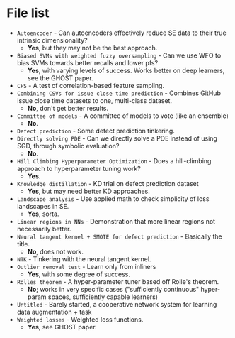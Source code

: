 # File list

* `Autoencoder` - Can autoencoders effectively reduce SE data to their true intrinsic dimensionality? 
  * **Yes**, but they may not be the best approach.
* `Biased SVMs with weighted fuzzy oversampling` - Can we use WFO to bias SVMs towards better recalls and lower pfs?
  * **Yes**, with varying levels of success. Works better on deep learners, see the GHOST paper.
* `CFS` - A test of correlation-based feature sampling.
* `Combining CSVs for issue close time prediction` - Combines GitHub issue close time datasets to one, multi-class dataset.
  * **No**, don't get better results.
* `Committee of models` - A committee of models to vote (like an ensemble)
  * **No**.
* `Defect prediction` - Some defect prediction tinkering.
* `Directly solving PDE` - Can we directly solve a PDE instead of using SGD, through symbolic evaluation?
  * **No**.
* `Hill Climbing Hyperparameter Optimization` - Does a hill-climbing approach to hyperparameter tuning work?
  * **Yes**.
* `Knowledge distillation` - KD trial on defect prediction dataset
  * **Yes**, but may need better KD approaches.
* `Landscape analysis` - Use applied math to check simplicity of loss landscapes in SE.
  * **Yes**, sorta.
* `Linear regions in NNs` - Demonstration that more linear regions not necessarily better.
* `Neural tangent kernel + SMOTE for defect prediction` - Basically the title.
  * **No**, does not work.
* `NTK` - Tinkering with the neural tangent kernel.
* `Outlier removal test` - Learn only from inliners
  * **Yes**, with some degree of success.
* `Rolles theorem` - A hyper-parameter tuner based off Rolle's theorem.
  * **No**; works in very specific cases ("sufficiently continuous" hyper-param spaces, sufficiently capable learners)
* `Untitled` - Barely started, a cooperative network system for learning data augmentation + task
* `Weighted losses` - Weighted loss functions.
  * **Yes**, see GHOST paper.
